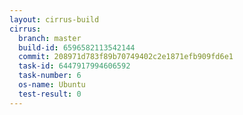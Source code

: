 ```yaml
---
layout: cirrus-build
cirrus:
  branch: master
  build-id: 6596582113542144
  commit: 208971d783f89b70749402c2e1871efb909fd6e1
  task-id: 6447917994606592
  task-number: 6
  os-name: Ubuntu
  test-result: 0
---
```

